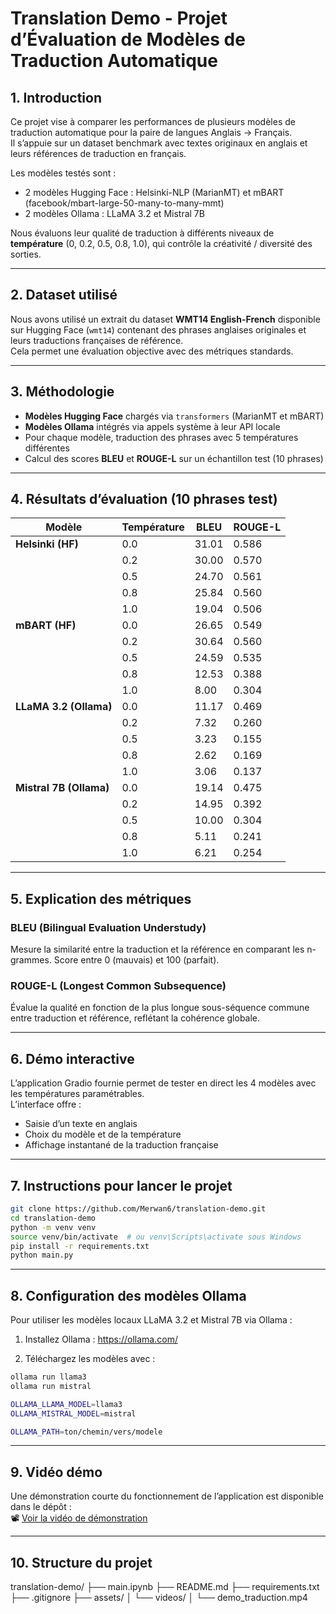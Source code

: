 # Translation Demo - Projet d’Évaluation de Modèles de Traduction Automatique

## 1. Introduction

Ce projet vise à comparer les performances de plusieurs modèles de traduction automatique pour la paire de langues Anglais → Français.  
Il s’appuie sur un dataset benchmark avec textes originaux en anglais et leurs références de traduction en français.

Les modèles testés sont :  
- 2 modèles Hugging Face : Helsinki-NLP (MarianMT) et mBART (facebook/mbart-large-50-many-to-many-mmt)  
- 2 modèles Ollama : LLaMA 3.2 et Mistral 7B

Nous évaluons leur qualité de traduction à différents niveaux de **température** (0, 0.2, 0.5, 0.8, 1.0), qui contrôle la créativité / diversité des sorties.

---

## 2. Dataset utilisé

Nous avons utilisé un extrait du dataset **WMT14 English-French** disponible sur Hugging Face (`wmt14`) contenant des phrases anglaises originales et leurs traductions françaises de référence.  
Cela permet une évaluation objective avec des métriques standards.

---

## 3. Méthodologie

- **Modèles Hugging Face** chargés via `transformers` (MarianMT et mBART)  
- **Modèles Ollama** intégrés via appels système à leur API locale  
- Pour chaque modèle, traduction des phrases avec 5 températures différentes  
- Calcul des scores **BLEU** et **ROUGE-L** sur un échantillon test (10 phrases)

---

## 4. Résultats d’évaluation (10 phrases test)

| Modèle                  | Température | BLEU  | ROUGE-L |
| ----------------------- | ----------- | ----- | ------- |
| **Helsinki (HF)**       | 0.0         | 31.01 | 0.586   |
|                         | 0.2         | 30.00 | 0.570   |
|                         | 0.5         | 24.70 | 0.561   |
|                         | 0.8         | 25.84 | 0.560   |
|                         | 1.0         | 19.04 | 0.506   |
| **mBART (HF)**          | 0.0         | 26.65 | 0.549   |
|                         | 0.2         | 30.64 | 0.560   |
|                         | 0.5         | 24.59 | 0.535   |
|                         | 0.8         | 12.53 | 0.388   |
|                         | 1.0         | 8.00  | 0.304   |
| **LLaMA 3.2 (Ollama)**  | 0.0         | 11.17 | 0.469   |
|                         | 0.2         | 7.32  | 0.260   |
|                         | 0.5         | 3.23  | 0.155   |
|                         | 0.8         | 2.62  | 0.169   |
|                         | 1.0         | 3.06  | 0.137   |
| **Mistral 7B (Ollama)** | 0.0         | 19.14 | 0.475   |
|                         | 0.2         | 14.95 | 0.392   |
|                         | 0.5         | 10.00 | 0.304   |
|                         | 0.8         | 5.11  | 0.241   |
|                         | 1.0         | 6.21  | 0.254   |

---

## 5. Explication des métriques

### BLEU (Bilingual Evaluation Understudy)  
Mesure la similarité entre la traduction et la référence en comparant les n-grammes. Score entre 0 (mauvais) et 100 (parfait).

### ROUGE-L (Longest Common Subsequence)  
Évalue la qualité en fonction de la plus longue sous-séquence commune entre traduction et référence, reflétant la cohérence globale.

---

## 6. Démo interactive

L’application Gradio fournie permet de tester en direct les 4 modèles avec les températures paramétrables.  
L’interface offre :  
- Saisie d’un texte en anglais  
- Choix du modèle et de la température  
- Affichage instantané de la traduction française

---

## 7. Instructions pour lancer le projet

```bash
git clone https://github.com/Merwan6/translation-demo.git
cd translation-demo
python -m venv venv
source venv/bin/activate  # ou venv\Scripts\activate sous Windows
pip install -r requirements.txt
python main.py
```

---

## 8. Configuration des modèles Ollama

Pour utiliser les modèles locaux LLaMA 3.2 et Mistral 7B via Ollama :

1. Installez Ollama : https://ollama.com/

2. Téléchargez les modèles avec :

```bash
ollama run llama3
ollama run mistral
```

```bash
OLLAMA_LLAMA_MODEL=llama3
OLLAMA_MISTRAL_MODEL=mistral
```

```bash
OLLAMA_PATH=ton/chemin/vers/modele
```

---

## 9. Vidéo démo

Une démonstration courte du fonctionnement de l’application est disponible dans le dépôt :  
📽️ [Voir la vidéo de démonstration](./assets/videos/demo_traduction.mp4)

---

## 10. Structure du projet

translation-demo/
├── main.ipynb
├── README.md
├── requirements.txt
├── .gitignore
├── assets/
│ └── videos/
│ └── demo_traduction.mp4
